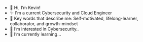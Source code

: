 - 👋 Hi, I’m Kevin!
- ✨ I'm a current Cybersecurity and Cloud Engineer
- 🌱 Key words that describe me: Self-motivated, lifelong-learner, collaborator, and growth-mindset
- 👀 I’m interested in Cybersecurity..
- 🔔 I’m currently learning...


<!---
earkevin11/earkevin11 is a ✨ special ✨ repository because its `README.md` (this file) appears on your GitHub profile.
You can click the Preview link to take a look at your changes.
--->
